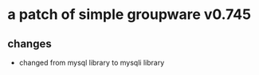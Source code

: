 a patch of simple groupware v0.745
==================================

changes
-------
- changed from mysql library to mysqli library

